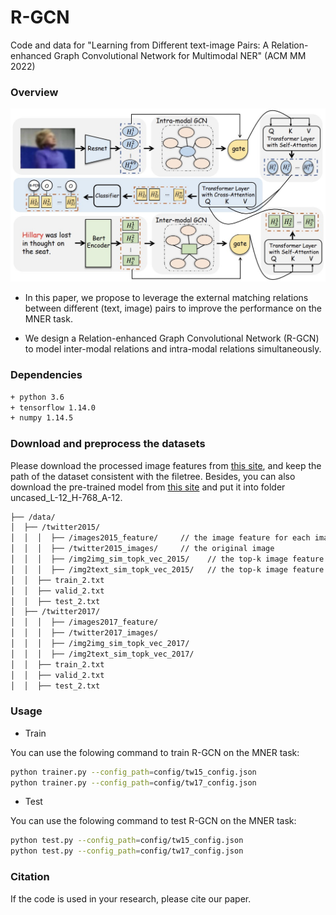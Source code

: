 # R-GCN
Code and data for "Learning from Different text-image Pairs: A Relation-enhanced Graph Convolutional Network for Multimodal NER" (ACM MM 2022)

### Overview

<img src="figs/R-GCN.jpg" style="width:200px height:300px" />

- In this paper, we propose to leverage the external matching relations between different (text, image) pairs to improve the performance on the MNER task.

- We design a Relation-enhanced Graph Convolutional Network (R-GCN) to model inter-modal relations and intra-modal relations simultaneously. 

### Dependencies

```bash
+ python 3.6
+ tensorflow 1.14.0
+ numpy 1.14.5
```

### Download and preprocess the datasets

Please download the processed image features from [this site](https://pan.baidu.com/s/1QQHdX2R98F_k7OqtG3upbQ?pwd=0olr), and keep the path of the dataset consistent with the filetree. Besides, you can also download the pre-trained model from [this site](https://pan.baidu.com/s/1QQHdX2R98F_k7OqtG3upbQ?pwd=0olr) and put it into folder uncased_L-12_H-768_A-12.

```sh
├── /data/
│  ├── /twitter2015/
│  │  │  ├── /images2015_feature/	  // the image feature for each image
│  │  │  ├── /twitter2015_images/	  // the original image
│  │  │  ├── /img2img_sim_topk_vec_2015/	// the top-k image feature for each image
│  │  │  ├── /img2text_sim_topk_vec_2015/	// the top-k image feature for each sentence
│  │  ├── train_2.txt
│  │  ├── valid_2.txt
│  │  ├── test_2.txt
│  ├── /twitter2017/
│  │  │  ├── /images2017_feature/
│  │  │  ├── /twitter2017_images/
│  │  │  ├── /img2img_sim_topk_vec_2017/
│  │  │  ├── /img2text_sim_topk_vec_2017/
│  │  ├── train_2.txt
│  │  ├── valid_2.txt
│  │  ├── test_2.txt
```


### Usage

- Train

You can use the folowing command to train R-GCN on the MNER task:

```bash
python trainer.py --config_path=config/tw15_config.json
python trainer.py --config_path=config/tw17_config.json
```

- Test

You can use the folowing command to test R-GCN on the MNER task:

```bash
python test.py --config_path=config/tw15_config.json
python test.py --config_path=config/tw17_config.json
```


### Citation

If the code is used in your research, please cite our paper.